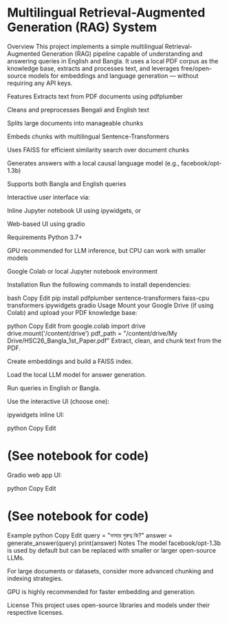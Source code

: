 # Multilingual Retrieval-Augmented Generation (RAG) System
Overview
This project implements a simple multilingual Retrieval-Augmented Generation (RAG) pipeline capable of understanding and answering queries in English and Bangla. It uses a local PDF corpus as the knowledge base, extracts and processes text, and leverages free/open-source models for embeddings and language generation — without requiring any API keys.

Features
Extracts text from PDF documents using pdfplumber

Cleans and preprocesses Bengali and English text

Splits large documents into manageable chunks

Embeds chunks with multilingual Sentence-Transformers

Uses FAISS for efficient similarity search over document chunks

Generates answers with a local causal language model (e.g., facebook/opt-1.3b)

Supports both Bangla and English queries

Interactive user interface via:

Inline Jupyter notebook UI using ipywidgets, or

Web-based UI using gradio

Requirements
Python 3.7+

GPU recommended for LLM inference, but CPU can work with smaller models

Google Colab or local Jupyter notebook environment

Installation
Run the following commands to install dependencies:

bash
Copy
Edit
pip install pdfplumber sentence-transformers faiss-cpu transformers ipywidgets gradio
Usage
Mount your Google Drive (if using Colab) and upload your PDF knowledge base:

python
Copy
Edit
from google.colab import drive
drive.mount('/content/drive')
pdf_path = "/content/drive/My Drive/HSC26_Bangla_1st_Paper.pdf"
Extract, clean, and chunk text from the PDF.

Create embeddings and build a FAISS index.

Load the local LLM model for answer generation.

Run queries in English or Bangla.

Use the interactive UI (choose one):

ipywidgets inline UI:

python
Copy
Edit
# (See notebook for code)
Gradio web app UI:

python
Copy
Edit
# (See notebook for code)
Example
python
Copy
Edit
query = "ভাষার গুরুত্ব কি?"
answer = generate_answer(query)
print(answer)
Notes
The model facebook/opt-1.3b is used by default but can be replaced with smaller or larger open-source LLMs.

For large documents or datasets, consider more advanced chunking and indexing strategies.

GPU is highly recommended for faster embedding and generation.

License
This project uses open-source libraries and models under their respective licenses.


